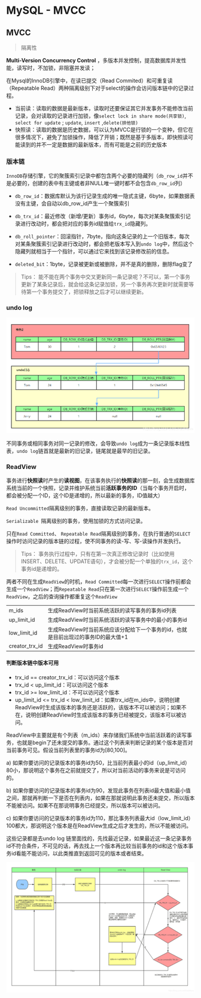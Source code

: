 # MySQL - MVCC

## MVCC

> 隔离性

**Multi-Version Concurrency Control** ，多版本并发控制，提高数据库并发性能，读写时，不加锁，非阻塞并发读；

在Mysql的InnoDB引擎中，在读已提交（Read Commited）和可重复读（Repeatable Read）两种隔离级别下对于select的操作会访问版本链中的记录过程。

- 当前读：读取的数据是最新版本，读取时还要保证其它并发事务不能修改当前记录，会对读取的记录进行加锁，像`select lock in share mode(共享锁)`, `select for update` ; `update`, `insert` ,`delete(排他锁)`
- 快照读：读取的数据是历史数据，可以认为MVCC是行锁的一个变种，但它在很多情况下，避免了加锁操作，降低了开销；既然是基于多版本，即快照读可能读到的并不一定是数据的最新版本，而有可能是之前的历史版本

### 版本链

`InnoDB`存储引擎，它的聚簇索引记录中都包含两个必要的隐藏列（`db_row_id`并不是必要的，创建的表中有主键或者非NULL唯一键时都不会包含`db_row_id`列）

- `db_row_id`：数据库默认为该行记录生成的唯一隐式主键，6byte，如果数据表没有主键，会自动以db_row_id产生一个聚簇索引

- `db_trx_id`：最近修改（新增/更新）事务id，6byte，每次对某条聚簇索引记录进行改动时，都会把对应的事务id赋值给`trx_id`隐藏列。 
- `db_roll_pointer`：回滚指针，7byte，指向这条记录的上一个旧版本，每次对某条聚簇索引记录进行改动时，都会把老版本写入到`undo log`中，然后这个隐藏列就相当于一个指针，可以通过它来找到该记录修改前的信息。
- `deleted_bit`：1byte，记录被更新或被删除，并不是真的删除，删除flag变了

> Tips： 能不能在两个事务中交叉更新同一条记录呢？不可以，第一个事务更新了某条记录后，就会给这条记录加锁，另一个事务再次更新时就需要等待第一个事务提交了，把锁释放之后才可以继续更新。

### undo log

![](.\image\MySQL\undo.png)

不同事务或相同事务对同一记录的修改，会导致`undo log`成为一条记录版本线性表，`undo log`链首就是最新的旧记录，链尾就是最早的旧记录。

### ReadView

事务进行**快照读**时产生的**读视图**，在该事务执行的**快照读**的那一刻，会生成数据库系统当前的一个快照，记录并维护系统当前**活跃事务的ID**（当每个事务开启时，都会被分配一个ID，这个ID是递增的，所以最新的事务，ID值越大）

`Read Uncommitted`隔离级别的事务，直接读取记录的最新版本。

`Serializable `隔离级别的事务，使用加锁的方式访问记录。

只在`Read Committed`、 `Repeatable Read`隔离级别的事务，在执行普通的`SELECT`操作时访问记录的版本链的过程，使不同事务的读-写、写-读操作并发执行。

> Tips： 事务执行过程中，只有在第一次真正修改记录时（比如使用INSERT、DELETE、UPDATE语句），才会被分配一个单独的`trx_id`，这个事务id是递增的。

两者不同在生成`ReadView`的时机，`Read Committed`每一次进行`SELECT`操作前都会生成一个`ReadView`；而`Repeatable Read`只在第一次进行`SELECT`操作前生成一个`ReadView`，之后的查询操作都重复这个`ReadView`

|                |                                                              |
| -------------- | ------------------------------------------------------------ |
| m_ids          | 生成ReadView时当前系统活跃的读写事务的事务id列表             |
| up_limit_id    | 生成ReadView时当前系统活跃的读写事务中的最小的事务id         |
| low_limit_id   | 生成ReadView时当前系统应该分配给下一个事务的id，也就是目前出现过的事务ID的最大值+1 |
| creator_trx_id | 生成ReadView时事务id                                         |

#### 判断版本链中版本可用

- trx_id == creator_trx_id：可以访问这个版本
- trx_id  <  up_limit_id：可以访问这个版本
- trx_id  >=  low_limit_id：不可以访问这个版本
- up_limit_id  <=  trx_id  <  low_limit_id：如果trx_id在m_ids中，说明创建ReadView时生成该版本的事务还是活跃的，该版本不可以被访问；如果不在，说明创建ReadView时生成该版本的事务已经被提交，该版本可以被访问。

ReadView中主要就是有个列表（m_ids）来存储我们系统中当前活跃着的读写事务，也就是begin了还未提交的事务。通过这个列表来判断记录的某个版本是否对当前事务可见。假设当前列表里的事务id为[80,100]。

a) 如果你要访问的记录版本的事务id为50，比当前列表最小的id（up_limit_id）80小，那说明这个事务在之前就提交了，所以对当前活动的事务来说是可访问的。

b) 如果你要访问的记录版本的事务id为90，发现此事务在列表id最大值和最小值之间，那就再判断一下是否在列表内，如果在那就说明此事务还未提交，所以版本不能被访问。如果不在那说明事务已经提交，所以版本可以被访问。

c) 如果你要访问的记录版本的事务id为110，那比事务列表最大id（low_limit_id）100都大，那说明这个版本是在ReadView生成之后才发生的，所以不能被访问。

这些记录都是去undo log 链里面找的，先找最近记录，如果最近这一条记录事务id不符合条件，不可见的话，再去找上一个版本再比较当前事务的id和这个版本事务id看能不能访问，以此类推直到返回可见的版本或者结束。

![](.\image\MySQL\MVCC.png)